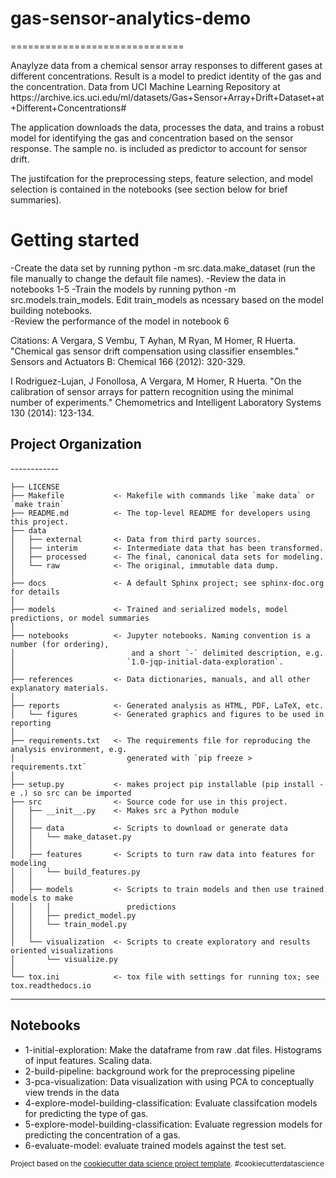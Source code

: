 <h1>gas-sensor-analytics-demo</h1>
==============================

<p>Anaylyze data from a chemical sensor array responses to different gases at different concentrations. Result is a model to predict identity of the gas and the concentration. Data from UCI Machine Learning Repository at https://archive.ics.uci.edu/ml/datasets/Gas+Sensor+Array+Drift+Dataset+at+Different+Concentrations#

The application downloads the data, processes the data, and trains a robust model for identifying the gas and concentration based on the sensor response. The sample no. is included as predictor to account for sensor drift. 

The justifcation for the preprocessing steps, feature selection, and model selection is contained in the notebooks (see section below for brief summaries).  

Getting started
===============

-Create the data set by running python -m src.data.make_dataset (run the file manually to change the default file names).
-Review the data in notebooks 1-5
-Train the models by running python -m src.models.train_models. Edit train_models as ncessary based on the model building notebooks.  
-Review the performance of the model in notebook 6

Citations:
A Vergara, S Vembu, T Ayhan, M Ryan, M Homer, R Huerta. "Chemical gas sensor drift compensation using classifier ensembles." Sensors and Actuators B: Chemical 166 (2012): 320-329.

I Rodriguez-Lujan, J Fonollosa, A Vergara, M Homer, R Huerta. "On the calibration of sensor arrays for pattern recognition using the minimal number of experiments." Chemometrics and Intelligent Laboratory Systems 130 (2014): 123-134.</p>

<h2>Project Organization</h2>
------------

    ├── LICENSE
    ├── Makefile           <- Makefile with commands like `make data` or `make train`
    ├── README.md          <- The top-level README for developers using this project.
    ├── data
    │   ├── external       <- Data from third party sources.
    │   ├── interim        <- Intermediate data that has been transformed.
    │   ├── processed      <- The final, canonical data sets for modeling.
    │   └── raw            <- The original, immutable data dump.
    │
    ├── docs               <- A default Sphinx project; see sphinx-doc.org for details
    │
    ├── models             <- Trained and serialized models, model predictions, or model summaries
    │
    ├── notebooks          <- Jupyter notebooks. Naming convention is a number (for ordering),
    │                          and a short `-` delimited description, e.g.
    │                         `1.0-jqp-initial-data-exploration`.
    │
    ├── references         <- Data dictionaries, manuals, and all other explanatory materials.
    │
    ├── reports            <- Generated analysis as HTML, PDF, LaTeX, etc.
    │   └── figures        <- Generated graphics and figures to be used in reporting
    │
    ├── requirements.txt   <- The requirements file for reproducing the analysis environment, e.g.
    │                         generated with `pip freeze > requirements.txt`
    │
    ├── setup.py           <- makes project pip installable (pip install -e .) so src can be imported
    ├── src                <- Source code for use in this project.
    │   ├── __init__.py    <- Makes src a Python module
    │   │
    │   ├── data           <- Scripts to download or generate data
    │   │   └── make_dataset.py
    │   │
    │   ├── features       <- Scripts to turn raw data into features for modeling
    │   │   └── build_features.py
    │   │
    │   ├── models         <- Scripts to train models and then use trained models to make
    │   │   │                 predictions
    │   │   ├── predict_model.py
    │   │   └── train_model.py
    │   │
    │   └── visualization  <- Scripts to create exploratory and results oriented visualizations
    │       └── visualize.py
    │
    └── tox.ini            <- tox file with settings for running tox; see tox.readthedocs.io


--------

<h2>Notebooks</h2>
<ul>
<li>1-initial-exploration: Make the dataframe from raw .dat files. Histograms of input features.    Scaling data. </li>
<li>2-build-pipeline: background work for the preprocessing pipeline
<li>3-pca-visualization: Data visualization with using PCA to conceptually view trends in the data </li>
<li>4-explore-model-building-classification: Evaluate classifcation models for predicting the type of gas. </li>
<li>5-explore-model-building-classification: Evaluate regression models for predicting the concentration of a gas. </li>
<li>6-evaluate-model: evaluate trained models against the test set.</li> 
</ul>


<p><small>Project based on the <a target="_blank" href="https://drivendata.github.io/cookiecutter-data-science/">cookiecutter data science project template</a>. #cookiecutterdatascience</small></p>
